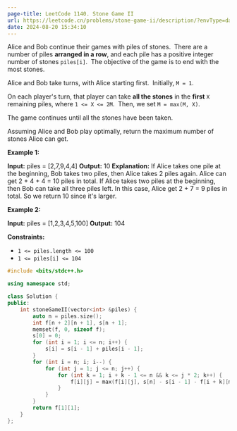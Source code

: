 ```yaml
---
page-title: LeetCode 1140. Stone Game II
url: https://leetcode.cn/problems/stone-game-ii/description/?envType=daily-question&envId=2024-08-20
date: 2024-08-20 15:34:10
---
```

Alice and Bob continue their games with piles of stones.  There are a number of piles **arranged in a row**, and each pile has a positive integer number of stones `piles[i]`.  The objective of the game is to end with the most stones. 

Alice and Bob take turns, with Alice starting first.  Initially, `M = 1`.

On each player's turn, that player can take **all the stones** in the **first** `X` remaining piles, where `1 <= X <= 2M`.  Then, we set `M = max(M, X)`.

The game continues until all the stones have been taken.

Assuming Alice and Bob play optimally, return the maximum number of stones Alice can get.

**Example 1:**

**Input:** piles = \[2,7,9,4,4\]
**Output:** 10
**Explanation:**  If Alice takes one pile at the beginning, Bob takes two piles, then Alice takes 2 piles again. Alice can get 2 + 4 + 4 = 10 piles in total. If Alice takes two piles at the beginning, then Bob can take all three piles left. In this case, Alice get 2 + 7 = 9 piles in total. So we return 10 since it's larger. 

**Example 2:**

**Input:** piles = \[1,2,3,4,5,100\]
**Output:** 104

**Constraints:**

-   `1 <= piles.length <= 100`
-   `1 <= piles[i] <= 104`


```cpp
#include <bits/stdc++.h>

using namespace std;

class Solution {
public:
    int stoneGameII(vector<int> &piles) {
        auto n = piles.size();
        int f[n + 2][n + 1], s[n + 1];
        memset(f, 0, sizeof f);
        s[0] = 0;
        for (int i = 1; i <= n; i++) {
            s[i] = s[i - 1] + piles[i - 1];
        }
        for (int i = n; i; i--) {
            for (int j = 1; j <= n; j++) {
                for (int k = 1; i + k - 1 <= n && k <= j * 2; k++) {
                    f[i][j] = max(f[i][j], s[n] - s[i - 1] - f[i + k][max(k, j)]);
                }
            }
        }
        return f[1][1];
    }
};
```
